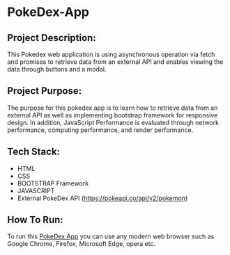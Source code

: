 # PokeDex-App

## Project Description:
This Pokedex web application is using asynchronous operation via fetch and promises to retrieve data from an external API and enables
viewing the data through buttons and a modal.

## Project Purpose:
The purpose for this pokedex app is to learn how to retrieve data from an external API as well as implementing bootstrap framework for responsive design.
In addition, JavaScript Performance is evaluated through network performance, computing performance, and render performance.

## Tech Stack:
- HTML
- CSS
- BOOTSTRAP Framework
- JAVASCRIPT
- External PokeDex API (https://pokeapi.co/api/v2/pokemon)

## How To Run:
To run this [PokeDex App](https://nusrat-jahan.github.io/Pok-dex-app/) you can use any modern web browser such as Google Chrome, Firefox, Microsoft Edge, opera etc.



